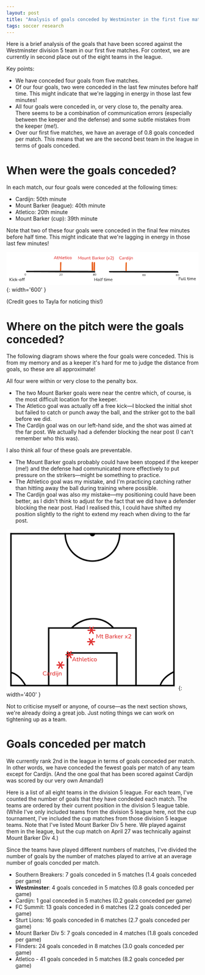```yaml
---
layout: post
title: "Analysis of goals conceded by Westminster in the first five matches"
tags: soccer research
---
```


Here is a brief analysis of the goals that have been scored against the Westminster division 5 team in our first five matches. For context, we are currently in second place out of the eight teams in the league.

Key points:
- We have conceded four goals from five matches.
- Of our four goals, two were conceded in the last few minutes before half time. This might indicate that we're lagging in energy in those last few minutes!
- All four goals were conceded in, or very close to, the penalty area. There seems to be a combination of communication errors (especially between the keeper and the defense) and some subtle mistakes from the keeper (me!).
- Over our first five matches, we have an average of 0.8 goals conceded per match. This means that we are the second best team in the league in terms of goals conceded.  

# When were the goals conceded?

In each match, our four goals were conceded at the following times:

- Cardijn: 50th minute
- Mount Barker (league): 40th minute
- Atletico: 20th minute
- Mount Barker (cup): 39th minute

Note that two of these four goals were conceded in the final few minutes before half time. This might indicate that we're lagging in energy in those last few minutes!

![Graph showing the time when goals have been conceded](/assets/images/westminster_goals.png){: width='600' }

(Credit goes to Tayla for noticing this!)

# Where on the pitch were the goals conceded?

The following diagram shows where the four goals were conceded. This is from my memory and as a keeper it's hard for me to judge the distance from goals, so these are all approximate!

All four were within or very close to the penalty box.
- The two Mount Barker goals were near the centre which, of course, is the most difficult location for the keeper.
- The Atletico goal was actually off a free kick—I blocked the initial shot but failed to catch or punch away the ball, and the striker got to the ball before we did.
- The Cardijn goal was on our left-hand side, and the shot was aimed at the far post. We actually had a defender blocking the near post (I can't remember who this was).

I also think all four of these goals are preventable.
- The Mount Barker goals probably could have been stopped if the keeper (me!) and the defense had communicated more effectively to put pressure on the strikers—might be something to practice.
- The Athletico goal was my mistake, and I'm practicing catching rather than hitting away the ball during training where possible.
- The Cardijn goal was also my mistake—my positioning could have been better, as I didn't think to adjust for the fact that we did have a defender blocking the near post. Had I realised this, I could have shifted my position slightly to the right to extend my reach when diving to the far post.

![Diagram showing where on the pitch goals were conceded](/assets/images/westminster_goals_2.png){: width='400' }

Not to criticise myself or anyone, of course—as the next section shows, we're already doing a great job. Just noting things we can work on tightening up as a team.

# Goals conceded per match

We currently rank 2nd in the league in terms of goals conceded per match. In other words, we have conceded the fewest goals per match of any team except for Cardijn. (And the one goal that has been scored against Cardijn was scored by our very own Amanda!)

Here is a list of all eight teams in the division 5 league. For each team, I've counted the number of goals that they have condeded each match. The teams are ordered by their current position in the division 5 league table. (While I've only included teams from the division 5 league here, not the cup tournament, I've included the cup matches from those division 5 league teams. Note that I've listed Mount Barker Div 5 here. We played against them in the league, but the cup match on April 27 was technically against Mount Barker Div 4.)

Since the teams have played different numbers of matches, I've divided the number of goals by the number of matches played to arrive at an average number of goals concded per match.

- Southern Breakers: 7 goals conceded in 5 matches (1.4 goals conceded per game)
- **Westminster**: 4 goals conceded in 5 matches (0.8 goals conceded per game)
- Cardijn: 1 goal conceded in 5 matches (0.2 goals conceded per game)
- FC Summit: 13 goals conceded in 6 matches (2.2 goals conceded per game)
- Sturt Lions: 16 goals conceded in 6 matches (2.7 goals conceded per game)
- Mount Barker Div 5: 7 goals conceded in 4 matches (1.8 goals conceded per game)
- Flinders: 24 goals conceded in 8 matches (3.0 goals conceded per game)
- Atletico - 41 goals conceded in 5 matches (8.2 goals conceded per game)
